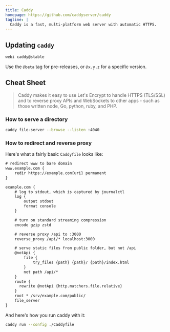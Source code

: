 ```yaml
---
title: Caddy
homepage: https://github.com/caddyserver/caddy
tagline: |
  Caddy is a fast, multi-platform web server with automatic HTTPS.
---
```


## Updating `caddy`

```bash
webi caddy@stable
```

Use the `@beta` tag for pre-releases, or `@x.y.z` for a specific version.

## Cheat Sheet

> Caddy makes it easy to use Let's Encrypt to handle HTTPS (TLS/SSL) and to
> reverse proxy APIs and WebSockets to other apps - such as those written node,
> Go, python, ruby, and PHP.

### How to serve a directory

```bash
caddy file-server --browse --listen :4040
```

### How to redirect and reverse proxy

Here's what a fairly basic `Caddyfile` looks like:

```txt
# redirect www to bare domain
www.example.com {
    redir https://example.com{uri} permanent
}

example.com {
    # log to stdout, which is captured by journalctl
    log {
        output stdout
        format console
    }

    # turn on standard streaming compression
    encode gzip zstd

    # reverse proxy /api to :3000
    reverse_proxy /api/* localhost:3000

    # serve static files from public folder, but not /api
    @notApi {
        file {
            try_files {path} {path}/ {path}/index.html
        }
        not path /api/*
    }
    route {
      rewrite @notApi {http.matchers.file.relative}
    }
    root * /srv/example.com/public/
    file_server
}
```

And here's how you run caddy with it:

```bash
caddy run --config ./Caddyfile
```
